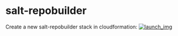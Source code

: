 # salt-repobuilder

Create a new salt-repobuilder stack in cloudformation: [![launch_img][]][launch_link]

[launch_link]: https://console.aws.amazon.com/cloudformation/home?region=us-east-1#/stacks&template=http://s3.amazonaws.com/saltrepo/cfn-salt-repobuilder.json&createName=salt-repobuilder
[launch_img]: https://s3.amazonaws.com/cloudformation-examples/cloudformation-launch-stack.png "Launch a new salt-repobuilder stack in CloudFormation!"
